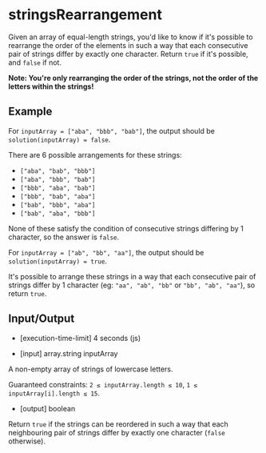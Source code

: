 # stringsRearrangement

Given an array of equal-length strings, you'd like to know if it's possible to rearrange the order of the elements in such a way that each consecutive pair of strings differ by exactly one character. Return `true` if it's possible, and `false` if not.

**Note: You're only rearranging the order of the strings, not the order of the letters within the strings!**

## Example

For `inputArray = ["aba", "bbb", "bab"]`, the output should be
`solution(inputArray) = false`.

There are 6 possible arrangements for these strings:

- `["aba", "bab", "bbb"]`
- `["aba", "bbb", "bab"]`
- `["bbb", "aba", "bab"]`
- `["bbb", "bab", "aba"]`
- `["bab", "bbb", "aba"]`
- `["bab", "aba", "bbb"]`

None of these satisfy the condition of consecutive strings differing by 1 character, so the answer is `false`.

For `inputArray = ["ab", "bb", "aa"]`, the output should be
`solution(inputArray) = true`.

It's possible to arrange these strings in a way that each consecutive pair of strings differ by 1 character (eg: `"aa", "ab", "bb"` or `"bb", "ab", "aa"`), so return `true`.

## Input/Output

- [execution-time-limit] 4 seconds (js)

- [input] array.string inputArray

A non-empty array of strings of lowercase letters.

Guaranteed constraints:
`2 ≤ inputArray.length ≤ 10`,
`1 ≤ inputArray[i].length ≤ 15`.

- [output] boolean

Return `true` if the strings can be reordered in such a way that each neighbouring pair of strings differ by exactly one character (`false` otherwise).
